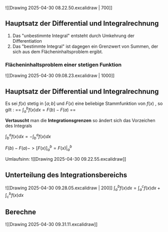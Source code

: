 ![[Drawing 2025-04-30 08.22.50.excalidraw | 700]]
## Hauptsatz der Differential und Integralrechnung
1) Das "unbestimmte Integral" entsteht durch Umkehrung der Differentiation
2) Das "bestimmte Integral" ist dagegen ein Grenzwert von Summen, der sich aus dem Flächeninhaltsproblem ergibt.

### Flächeninhaltsproblem einer stetigen Funktion
![[Drawing 2025-04-30 09.08.23.excalidraw | 1000]] 

## Hauptsatz der Differential und Integralrechnung
Es sei $f (x)$ stetig in $[a; b]$ und $F (x)$ eine beliebige Stammfunktion von $f (x)$ , so gilt : == $\int^{b}_{a} f (x) dx = F (b) - F (a)$ ==

**Vertauscht** man die **Integrationsgrenzen** so ändert sich das Vorzeichen des Integrals

$\int^{a}_{b} f (x) dx = - \int^{a}_{b} f (x) dx$

$F (b) - F (a) -> [F (x)]^b_a = F (x)|^b_a$

Umlaufsinn: ![[Drawing 2025-04-30 09.22.55.excalidraw]]
## Unterteilung des Integrationsbereichs
![[Drawing 2025-04-30 09.28.05.excalidraw | 200]] $\int^{b}_{a} f(x)dx = \int^{c}_{a} f(x)dx + \int^{b}_{c}f(x)dx$

## Berechne
![[Drawing 2025-04-30 09.31.11.excalidraw]]